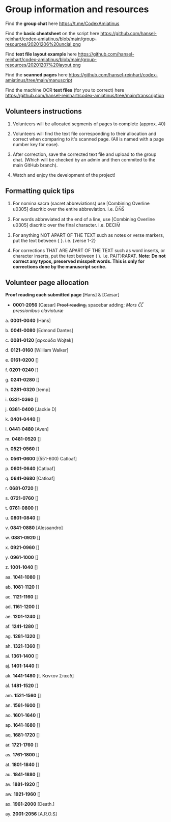 # Group information and resources

Find the **group chat** here https://t.me/CodexAmiatinus

Find the **basic cheatsheet** on the script here https://github.com/hansel-reinhart/codex-amiatinus/blob/main/group-resources/20201206%20uncial.png

Find **text file layout example** here https://github.com/hansel-reinhart/codex-amiatinus/blob/main/group-resources/20201207%20layout.png

Find the **scanned pages** here https://github.com/hansel-reinhart/codex-amiatinus/tree/main/manuscript

Find the machine OCR **text files** (for you to correct) here https://github.com/hansel-reinhart/codex-amiatinus/tree/main/transcription

## Volunteers instructions

1. Volunteers will be allocated segments of pages to complete (approx. 40)

2. Volunteers will find the text file corresponding to their allocation and correct when comparing to it's scanned page. (All is named with a page number key for ease).

3. After correction, save the corrected text file and upload to the group chat. (Which will be checked by an admin and then commited to the main GitHub branch).

4. Watch and enjoy the development of the project!

## Formatting quick tips

1. For nomina sacra (sacret abbreviations) use [Combining Overline u0305] diacritic over the entire abbreviation. i.e. D̅N̅S̅

2. For words abbreviated at the end of a line, use [Combining Overline u0305] diacritic over the final character. i.e. DECIM̅

3. For anything NOT APART OF THE TEXT such as notes or verse markers, put the text between { }. i.e. {verse 1-2}

4. For corrections THAT ARE APART OF THE TEXT such as word inserts, or character inserts, put the text between ( ). i.e. PA(T)RARAT. **Note: Do not correct any typos, preserved misspelt words. This is only for corrections done by the manuscript scribe.**

## Volunteer page allocation

**Proof reading each submitted page** [Hans] & [Cæsar]

- **0001-2056** [Cæsar] ~~Proof reading,~~ spacebar adding; *Mors C̅C̅ pressionibus claviaturæ*

a. **0001-0040** [Hans]

b. **0041-0080** [Edmond Dantes]

c. **0081-0120** [αρκούδα Wojtek]

d. **0121-0160** [William Walker]

e. **0161-0200** []

f. **0201-0240** []

g. **0241-0280** []

h. **0281-0320** [temp]

i. **0321-0360** []

j. **0361-0400** [Jackie D]

k. **0401-0440** []

l. **0441-0480** [Aven]

m. **0481-0520** []

n. **0521-0560** []

o. **0561-0600** [(551-600) Catloaf]

p. **0601-0640** [Catloaf]

q. **0641-0680** [Catloaf]

r. **0681-0720** []

s. **0721-0760** []

t. **0761-0800** []

u. **0801-0840** []

v. **0841-0880** [Alessandro]

w. **0881-0920** []

x. **0921-0960** []

y. **0961-1000** []

z. **1001-1040** []

aa. **1041-1080** []

ab. **1081-1120** []

ac. **1121-1160** []

ad. **1161-1200** []

ae. **1201-1240** []

af. **1241-1280** []

ag. **1281-1320** []

ah. **1321-1360** []

ai. **1361-1400** []

aj. **1401-1440** []

ak. **1441-1480** [t. Καντον Σπεεδ]

al. **1481-1520** []

am. **1521-1560** []

an. **1561-1600** []

ao. **1601-1640** []

ap. **1641-1680** []

aq. **1681-1720** []

ar. **1721-1760** []

as. **1761-1800** []

at. **1801-1840** []

au. **1841-1880** []

av. **1881-1920** []

aw. **1921-1960** []

ax. **1961-2000** [Death.]

ay. **2001-2056** [A.R.O.S]
